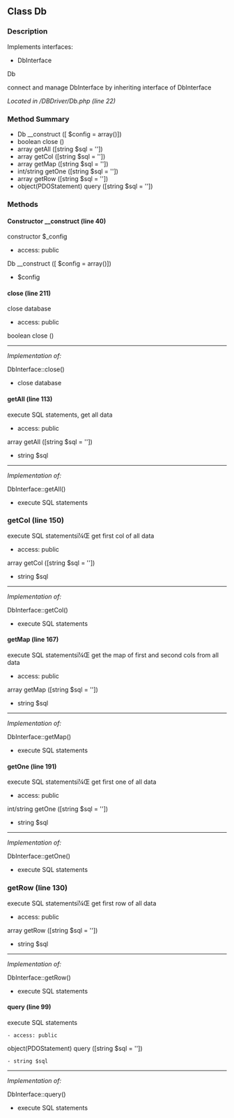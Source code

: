 ## Class Db
### Description

Implements interfaces:

- DbInterface

Db

connect and manage DbInterface by inheriting interface of DbInterface

*Located in /DBDriver/Db.php (line 22)*

### Method Summary

- Db __construct ([ $config = array()])
- boolean close ()
- array getAll ([string $sql = ''])
- array getCol ([string $sql = ''])
- array getMap ([string $sql = ''])
- int/string getOne ([string $sql = ''])
- array getRow ([string $sql = ''])
- object(PDOStatement) query ([string $sql = ''])

### Methods



#### Constructor __construct (line 40) 
constructor $_config

- access: public

Db __construct ([ $config = array()])

- $config	

#### close (line 211)

close database

- access: public

boolean close ()

--- 

*Implementation of:*

DbInterface::close()

- close database

#### getAll (line 113)

execute SQL statements, get all data

- access: public

array getAll ([string $sql = ''])

- string $sql	

---

*Implementation of:*

DbInterface::getAll()

-   execute SQL statements

### getCol (line 150)

execute SQL statementsï¼Œ get first col of all data

- access: public

array getCol ([string $sql = ''])

- string $sql	

---

*Implementation of:*

DbInterface::getCol()
- execute SQL statements

#### getMap (line 167)

execute SQL statementsï¼Œ get the map of first and second cols from all data

- access: public

array getMap ([string $sql = ''])

  -  string $sql	

---

*Implementation of:*

DbInterface::getMap()

  -  execute SQL statements

#### getOne (line 191)

execute SQL statementsï¼Œ get first one of all data

   - access: public

int/string getOne ([string $sql = ''])

   - string $sql	
---

*Implementation of:*

DbInterface::getOne()

- execute SQL statements

### getRow (line 130)

execute SQL statementsï¼Œ get first row of all data

   - access: public

array getRow ([string $sql = ''])

   - string $sql	
---

*Implementation of:*

DbInterface::getRow()
    
- execute SQL statements

#### query (line 99)

execute SQL statements

    - access: public

object(PDOStatement) query ([string $sql = ''])

    - string $sql	

---

*Implementation of:*

DbInterface::query()
   
- execute SQL statements





